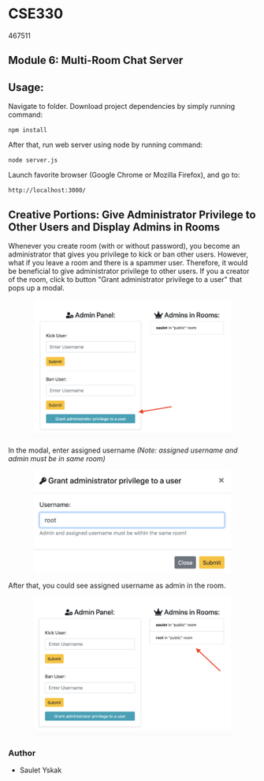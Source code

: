# CSE330
467511

## Module 6: Multi-Room Chat Server

## Usage:

Navigate to folder. Download project dependencies by simply running command:
```
npm install
```

After that, run web server using node by running command:

```
node server.js
```

Launch favorite browser (Google Chrome or Mozilla Firefox), and go to:

```
http://localhost:3000/
```

## Creative Portions: Give Administrator Privilege to Other Users and Display Admins in Rooms

Whenever you create room (with or without password), you become an administrator that gives you privilege to kick or ban other users. However, what if you leave a room and there is a spammer user. Therefore, it would be beneficial to give administrator privilege to other users. If you a creator of the room, click to button "Grant administrator privilege to a user" that pops up a modal.

<p style="text-align: center;">
    <img src="application/img/img1.png" width="400">
</p>

In the modal, enter assigned username *(Note: assigned username and admin must be in same room)*

<p style="text-align: center;">
    <img src="application/img/img2.png" width="400">
</p>

After that, you could see assigned username as admin in the room.

<p style="text-align: center;">
    <img src="application/img/img3.png" width="400">
</p>

### Author
* Saulet Yskak
